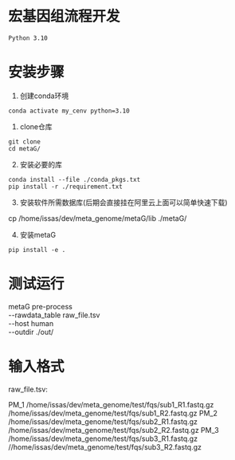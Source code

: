 # 宏基因组流程开发

```
Python 3.10
```

# 安装步骤

1. 创建conda环境

```
conda activate my_cenv python=3.10
```

1. clone仓库

```
git clone 
cd metaG/
```

2. 安装必要的库

```
conda install --file ./conda_pkgs.txt
pip install -r ./requirement.txt 
```

3. 安装软件所需数据库(后期会直接挂在阿里云上面可以简单快速下载)

cp /home/issas/dev/meta_genome/metaG/lib ./metaG/

4. 安装metaG

```
pip install -e .
```

# 测试运行

metaG pre-process \
   --rawdata_table raw_file.tsv\
   --host human \
   --outdir ./out/

# 输入格式

raw_file.tsv:

PM_1	/home/issas/dev/meta_genome/test/fqs/sub1_R1.fastq.gz	/home/issas/dev/meta_genome/test/fqs/sub1_R2.fastq.gz
PM_2	/home/issas/dev/meta_genome/test/fqs/sub2_R1.fastq.gz	/home/issas/dev/meta_genome/test/fqs/sub2_R2.fastq.gz
PM_3	/home/issas/dev/meta_genome/test/fqs/sub3_R1.fastq.gz	//home/issas/dev/meta_genome/test/fqs/sub3_R2.fastq.gz